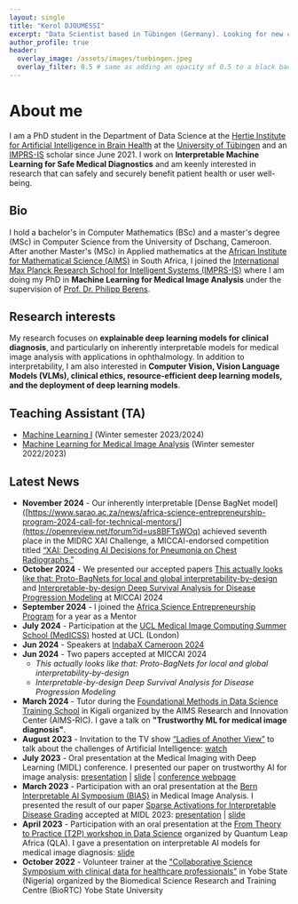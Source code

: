 ```yaml
---
layout: single
title: "Kerol DJOUMESSI"
excerpt: "Data Scientist based in Tübingen (Germany). Looking for new career opportunities."
author_profile: true
header:
  overlay_image: /assets/images/tuebingen.jpeg
  overlay_filter: 0.5 # same as adding an opacity of 0.5 to a black background
---
```

# About me
I am a PhD student in the Department of Data Science at the [Hertie Institute for Artificial Intelligence in Brain Health](https://hertie.ai/data-science/team/members/kerol-djoumessi) at the [University of Tübingen](https://uni-tuebingen.de/en/) and an [IMPRS-IS](https://imprs.is.mpg.de/scholars) scholar since June 2021. I work on __Interpretable Machine Learning for Safe Medical Diagnostics__ and am keenly interested in research that can safely and securely benefit patient health or user well-being.
 
## Bio
I hold a bachelor's in Computer Mathematics (BSc) and a master's degree (MSc) in Computer Science from the University of Dschang, Cameroon. After another Master's (MSc) in Applied mathematics at the [African Institute for Mathematical Science (AIMS)](https://aims.ac.za/) in South Africa, I joined the [International Max Planck Research School for Intelligent Systems (IMPRS-IS)](https://imprs.is.mpg.de) where I am doing my PhD in __Machine Learning for Medical Image Analysis__ under the supervision of [Prof. Dr. Philipp Berens](https://hertie.ai/data-science).

## Research interests
My research focuses on __explainable deep learning models for clinical diagnosis__, and particularly on inherently interpretable models for medical image analysis with applications in ophthalmology. In addition to interpretability, I am also interested in __Computer Vision, Vision Language Models (VLMs), clinical ethics, resource-efficient deep learning models, and the deployment of deep learning models__. 

## Teaching Assistant (TA)
- [Machine Learning I](https://ovidius.uni-tuebingen.de/ilias3/goto.php?target=crs_4323713&client_id=pr02) (Winter semester 2023/2024)
- [Machine Learning for Medical Image Analysis](https://www.mlmia-unitue.de/teaching/ws22-ml-for-medical-image-analysis-ml4506/) (Winter semester 2022/2023)

## Latest News
- __November 2024__ - Our inherently interpretable [Dense BagNet model]([https://www.sarao.ac.za/news/africa-science-entrepreneurship-program-2024-call-for-technical-mentors/](https://openreview.net/forum?id=us8BFTsWOq) achieved seventh place in the MIDRC XAI Challenge, a MICCAI-endorsed competition titled [“XAI: Decoding AI Decisions for Pneumonia on Chest Radiographs.”](https://www.midrc.org/xai-challenge-2024) 
- __October 2024__ - We presented our accepted  papers [This actually looks like that: Proto-BagNets for local and global interpretability-by-design](https://link.springer.com/chapter/10.1007/978-3-031-72117-5_67) and [Interpretable-by-design Deep Survival Analysis for Disease Progression Modeling](https://link.springer.com/chapter/10.1007/978-3-031-72117-5_47) at MICCAI 2024
- __September 2024__ - I joined the [Africa Science Entrepreneurship Program](https://www.sarao.ac.za/news/africa-science-entrepreneurship-program-2024-call-for-technical-mentors/) for a year as a Mentor
- __July 2024__ - Participation at the [UCL Medical Image Computing Summer School (MedICSS)](https://www.ucl.ac.uk/medical-image-computing/ucl-medical-image-computing-summer-school-medicss) hosted at UCL (London) 
- __Jun 2024__ - Speakers at [IndabaX Cameroon 2024]([https://www.indabaxcameroon.org/speakers](https://deeplearningindaba.com/2024/indabax/cameroon/))
- __Jun 2024__ - Two papers accepted at MICCAI 2024
    - _This actually looks like that: Proto-BagNets for local and global interpretability-by-design_
    - _Interpretable-by-design Deep Survival Analysis for Disease Progression Modeling_
- __March 2024__ - Tutor during the [Foundational Methods in Data Science Training School](https://www.google.com/url?sa=t&source=web&rct=j&opi=89978449&url=https://qla.aimsric.org/%3Fevents%3Dfoundational-methods-in-data-science-training-school-2&ved=2ahUKEwjG6OO3xdmFAxUkhP0HHZ4iD_8QFnoECBMQAQ&usg=AOvVaw2DpuHiMg8Qoa8mse70vxwo) in Kigali organized by the AIMS Research and Innovation Center (AIMS-RIC). I gave a talk on __"Trustworthy ML for medical image diagnosis"__.
- __August 2023__ - Invitation to the TV show [“Ladies of Another View”](https://www.bek.news/ladiesofanotherview/2023-08-08/) to talk about the challenges of Artificial Intelligence: [watch](https://www.bek.news/ladiesofanotherview/2023-08-08/)
- __July 2023__ - Oral presentation at the Medical Imaging with Deep Learning (MIDL) conference. I presented our paper on trustworthy AI for image analysis: [presentation](https://www.youtube.com/watch?v=6T5TCBJaYl4) \| [slide](https://drive.google.com/file/d/1-hFD1RZmaPQqI5I80nfRZw6mguuvJ-Qo/view) \| [conference webpage](https://2023.midl.io/program)
- __March 2023__ - Participation with an oral presentation at the [Bern Interpretable AI Symposium (BIAS)](https://www.caim.unibe.ch/about_us/news_and_events/events_2022/bias_symposium/index_eng.html) in Medical Image Analysis. I presented the result of our paper [Sparse Activations for Interpretable Disease Grading](https://openreview.net/forum?id=us8BFTsWOq) accepted at MIDL 2023: [presentation](https://drive.google.com/file/d/1Q7UN_kMoggfK9HKLHMCGLPo7x7Nmpa7k/view) \| [slide](https://drive.google.com/file/d/1EoOElk0CIvV70o1ZCCyZoyJ2elYRoBrf/view)
- __April 2023__ - Participation with an oral presentation at the [From Theory to Practice (T2P) workshop in Data Science](https://qla.aimsric.org/?events=theory-to-practice-t2p-2022) organized by Quantum Leap Africa (QLA). I gave a presentation on interpretable AI models for medical image diagnosis: [slide](https://drive.google.com/file/d/1ucH40izWpzQuHvS5R2lGWTmvwvpe2_oL/view)
- __October 2022__ - Volunteer trainer at the ["Collaborative Science Symposium with clinical data for healthcare professionals"](https://biortc.com/biortc-summer-school-2023-advancing-bioimaging-and-open-hardware-training-in-africa/) in Yobe
State (Nigeria) organized by the Biomedical Science Research and Training Centre (BioRTC) Yobe State University

